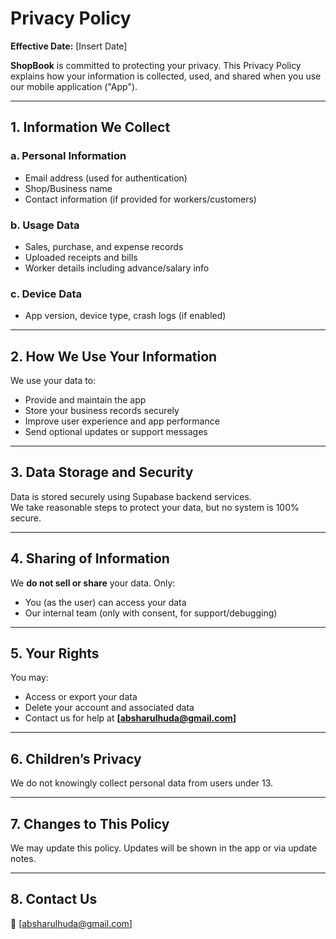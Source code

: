 # Privacy Policy

**Effective Date:** [Insert Date]

**ShopBook** is committed to protecting your privacy. This Privacy Policy explains how your information is collected, used, and shared when you use our mobile application ("App").

---

## 1. Information We Collect

### a. Personal Information
- Email address (used for authentication)
- Shop/Business name
- Contact information (if provided for workers/customers)

### b. Usage Data
- Sales, purchase, and expense records
- Uploaded receipts and bills
- Worker details including advance/salary info

### c. Device Data
- App version, device type, crash logs (if enabled)

---

## 2. How We Use Your Information
We use your data to:
- Provide and maintain the app
- Store your business records securely
- Improve user experience and app performance
- Send optional updates or support messages

---

## 3. Data Storage and Security
Data is stored securely using Supabase backend services.  
We take reasonable steps to protect your data, but no system is 100% secure.

---

## 4. Sharing of Information
We **do not sell or share** your data. Only:
- You (as the user) can access your data
- Our internal team (only with consent, for support/debugging)

---

## 5. Your Rights
You may:
- Access or export your data
- Delete your account and associated data
- Contact us for help at **[absharulhuda@gmail.com]**

---

## 6. Children’s Privacy
We do not knowingly collect personal data from users under 13.

---

## 7. Changes to This Policy
We may update this policy. Updates will be shown in the app or via update notes.

---

## 8. Contact Us
📧 [absharulhuda@gmail.com]
